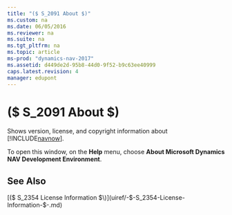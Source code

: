 ```yaml
---
title: "($ S_2091 About $)"
ms.custom: na
ms.date: 06/05/2016
ms.reviewer: na
ms.suite: na
ms.tgt_pltfrm: na
ms.topic: article
ms-prod: "dynamics-nav-2017"
ms.assetid: d449de2d-95b8-44d0-9f52-b9c63ee40999
caps.latest.revision: 4
manager: edupont
---
```

# ($ S_2091 About $)
Shows version, license, and copyright information about [!INCLUDE[navnow](../includes/navnow_md.md)].  
  
 To open this window, on the **Help** menu, choose **About Microsoft Dynamics NAV Development Environment**.  
  
## See Also  
 [\($ S\_2354 License Information $\)](uiref/-$-S_2354-License-Information-$-.md)